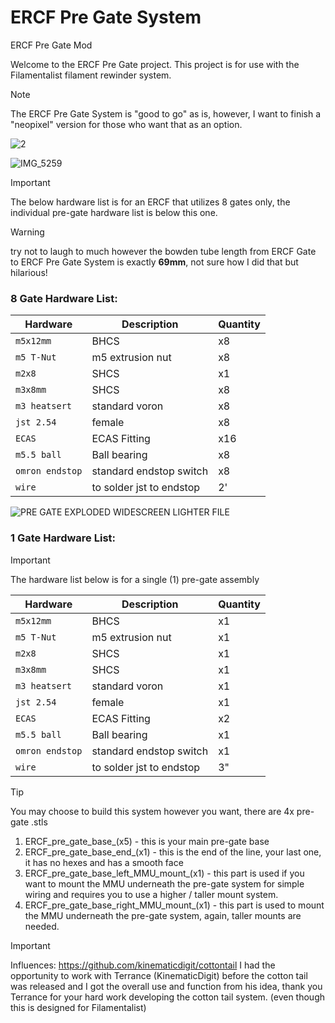 # ERCF Pre Gate System
ERCF Pre Gate Mod

Welcome to the ERCF Pre Gate project. This project is for use with the Filamentalist filament rewinder system.

>[!NOTE]
> The ERCF Pre Gate System is "good to go" as is, however, I want to finish a "neopixel" version for those who want that as an option.

![2](https://github.com/user-attachments/assets/98ea14fe-5f6f-4e93-a700-d7fa16409762)

![IMG_5259](https://github.com/user-attachments/assets/612df5a9-a5c7-4027-98dd-6689a54ec3a3)

>[!IMPORTANT]
> The below hardware list is for an ERCF that utilizes 8 gates only, the individual pre-gate hardware list is below this one.

>[!WARNING]
>try not to laugh to much however the bowden tube length from ERCF Gate to ERCF Pre Gate System is exactly <b>69mm</b>, not sure how I did that but hilarious!


### 8 Gate Hardware List:

| Hardware | Description | Quantity |
| --- | --- | --- |
| `m5x12mm` | BHCS | x8 |
| `m5 T-Nut` | m5 extrusion nut | x8|
| `m2x8` | SHCS| x1 |
| `m3x8mm` | SHCS| x8|
| `m3 heatsert` | standard voron | x8|
| `jst 2.54` | female | x8|
| `ECAS` | ECAS Fitting | x16|
| `m5.5 ball` | Ball bearing | x8|
| `omron endstop` | standard endstop switch | x8|
| `wire` | to solder jst to endstop| 2'|


![PRE GATE EXPLODED WIDESCREEN LIGHTER FILE](https://github.com/user-attachments/assets/d7678b1d-9fab-4cfe-87b6-669f68bd6eab)

### 1 Gate Hardware List:

>[!IMPORTANT]
> The hardware list below is for a single (1) pre-gate assembly

| Hardware | Description | Quantity |
| --- | --- | --- |
| `m5x12mm` | BHCS | x1 |
| `m5 T-Nut` | m5 extrusion nut | x1|
| `m2x8` | SHCS| x1 | 
| `m3x8mm` | SHCS| x1|
| `m3 heatsert` | standard voron | x1|
| `jst 2.54` | female | x1|
| `ECAS` | ECAS Fitting | x2|
| `m5.5 ball` | Ball bearing | x1|
| `omron endstop` | standard endstop switch | x1|
| `wire` | to solder jst to endstop| 3"|

>[!TIP]
>You may choose to build this system however you want, there are 4x pre-gate .stls
>1. ERCF_pre_gate_base_(x5) - this is your main pre-gate base
>2. ERCF_pre_gate_base_end_(x1) - this is the end of the line, your last one, it has no hexes and has a smooth face
>3. ERCF_pre_gate_base_left_MMU_mount_(x1) - this part is used if you want to mount the MMU underneath the pre-gate system for simple wiring and requires you to use a higher / taller mount system.
>4. ERCF_pre_gate_base_right_MMU_mount_(x1) - this part is used to mount the MMU underneath the pre-gate system, again, taller mounts are needed.


>[!IMPORTANT]
>Influences:
>https://github.com/kinematicdigit/cottontail
>I had the opportunity to work with Terrance (KinematicDigit) before the cotton tail was released and I got the overall use and function from his idea, thank you Terrance for your hard work developing the cotton tail system. (even though this is designed for Filamentalist)

